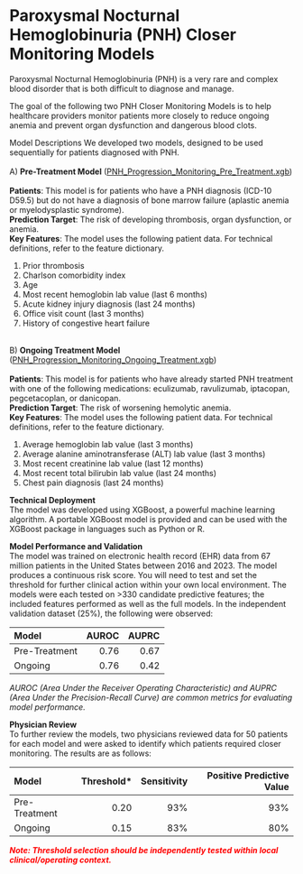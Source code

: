 # Paroxysmal Nocturnal Hemoglobinuria (PNH) Closer Monitoring Models

Paroxysmal Nocturnal Hemoglobinuria (PNH) is a very rare and complex blood disorder that is both difficult to diagnose and manage. 

The goal of the following two PNH Closer Monitoring Models is to help healthcare providers monitor patients more closely to reduce ongoing anemia and prevent organ dysfunction and dangerous blood clots.

Model Descriptions
We developed two models, designed to be used sequentially for patients diagnosed with PNH.<BR><BR>
A) <B>Pre-Treatment Model</B> (<A HREF="https://github.com/atroposhealth/pnh-progression-monitoring/blob/main/PNH_Progression_Monitoring_Pre_Treatment.xgb">PNH_Progression_Monitoring_Pre_Treatment.xgb</A>)<BR><BR>
   <B>Patients</B>: This model is for patients who have a PNH diagnosis (ICD-10 D59.5) but do not have a diagnosis of bone marrow failure (aplastic anemia or myelodysplastic syndrome).<BR>
   <B>Prediction Target</B>: The risk of developing thrombosis, organ dysfunction, or anemia.<BR>
   <B>Key Features</B>: The model uses the following patient data. For technical definitions, refer to the feature dictionary.
   <OL>
      <LI>Prior thrombosis</LI>
      <LI>Charlson comorbidity index</LI>
      <LI>Age</LI>
      <LI>Most recent hemoglobin lab value (last 6 months)</LI>
      <LI>Acute kidney injury diagnosis (last 24 months)</LI>
      <LI>Office visit count (last 3 months)</LI>
      <LI>History of congestive heart failure</LI>
   </OL>
<BR>
B) <B>Ongoing Treatment Model</B> (<A HREF="https://github.com/atroposhealth/pnh-progression-monitoring/blob/main/PNH_Progression_Monitoring_Ongoing_Treatment.xgb">PNH_Progression_Monitoring_Ongoing_Treatment.xgb</A>)<BR><BR>
   <B>Patients</B>: This model is for patients who have already started PNH treatment with one of the following medications: eculizumab, ravulizumab, iptacopan, pegcetacoplan, or danicopan.<BR>
   <B>Prediction Target</B>: The risk of worsening hemolytic anemia.<BR>
   <B>Key Features</B>: The model uses the following patient data. For technical definitions, refer to the feature dictionary.
   <OL>
      <LI>Average hemoglobin lab value (last 3 months)</LI>
      <LI>Average alanine aminotransferase (ALT) lab value (last 3 months)</LI>
      <LI>Most recent creatinine lab value (last 12 months)</LI>
      <LI>Most recent total bilirubin lab value (last 24 months)</LI>
      <LI>Chest pain diagnosis (last 24 months)</LI>
   </OL>


<B>Technical Deployment</B><BR>
The model was developed using XGBoost, a powerful machine learning algorithm. A portable XGBoost model is provided and can be used with the XGBoost package in languages such as Python or R.

<B>Model Performance and Validation</B><BR>
The model was trained on electronic health record (EHR) data from 67 million patients in the United States between 2016 and 2023. 
The model produces a continuous risk score. You will need to test and set the threshold for further clinical action within your own local environment.
The models were each tested on >330 candidate predictive features; the included features performed as well as the full models.
In the independent validation dataset (25%), the following were observed: 

| Model  | AUROC | AUPRC |
| :--- | ---: | ---: |
| Pre-Treatment | 0.76 | 0.67 |
| Ongoing | 0.76 | 0.42 |

<I>AUROC (Area Under the Receiver Operating Characteristic) and AUPRC (Area Under the Precision-Recall Curve) are common metrics for evaluating model performance.</I>

<B>Physician Review</B><BR>
To further review the models, two physicians reviewed data for 50 patients for each model and were asked to identify which patients required closer monitoring. The results are as follows:

| Model  | Threshold* | Sensitivity | Positive Predictive Value |
| :--- | ---: | ---: | ---: |
| Pre-Treatment | 0.20 | 93% | 93% |
| Ongoing | 0.15 | 83% | 80% |

<span style="color: red;"><I><B>Note: Threshold selection should be independently tested within local clinical/operating context.</B></I></span>
